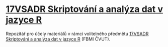 # [17VSADR Skriptování a analýza dat v jazyce R](https://predmety.fbmi.cvut.cz/cs/17VSADR)

Repozitář pro účely materiálů v rámci volitelného předmětu [17VSADR Skriptování a analýza dat v jazyce R](https://predmety.fbmi.cvut.cz/cs/17VSADR) (FBMI ČVUT).



